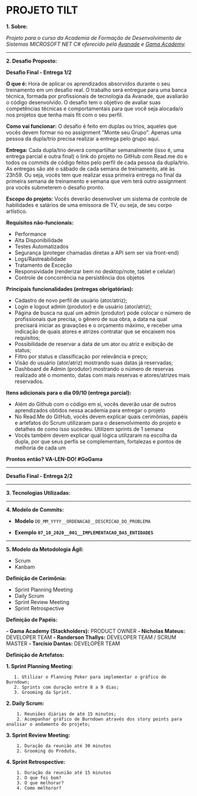# **PROJETO TILT**

**1. Sobre:** 
<p align="jutify"><em>Projeto para o curso da Academia de Formação de Desenvolvimento de Sistemas MICROSOFT NET C# oferecido pela <a href="https://www.avanade.com/pt-br" target="_blank" alt="Site Avanade">Avanade</a> e <a href="https://gama.academy/" target="_blank" alt="Site Avanade">Gama Academy</a>.</em></p>

<hr/>
    
**2. Desafio Proposto:** 

**Desafio Final - Entrega 1/2**

<p align="jutify"><b>O que é:</b> Hora de aplicar os aprendizados absorvidos durante o seu treinamento em um desafio real. O trabalho será entregue para uma banca técnica,   formada por profissionais de tecnologia da Avanade, que avaliarão o código desenvolvido. O desafio tem o objetivo de avaliar suas competências técnicas e comportamentais para que você seja alocada/o nos projetos que tenha mais fit com o seu perfil.</p>

<p align="jutify"><b>Como vai funcionar:</b> O desafio é feito em duplas ou trios, aqueles que vocês devem formar no no assignment "Monte seu Grupo". Apenas uma pessoa da dupla/trio precisa realizar a entrega pelo grupo aqui.</p>

<p align="jutify"><b>Entrega:</b> Cada dupla/trio deverá compartilhar semanalmente (isso é, uma entrega parcial e outra final) o link do projeto no GitHub com Read.me do e todos os commits de código feitos pelo perfil de cada pessoa da dupla/trio. As entregas são até o sábado de cada semana de treinamento, até às 23h59. Ou seja, vocês tem que realizar essa primeira entrega no final da primeira semana de treinamento e semana que vem terá outro assignment pra vocês submeterem o desafio pronto.</p>

<p align="jutify"><b>Escopo do projeto:</b> Vocês deverão desenvolver um sistema de controle de habilidades e salários de uma emissora de TV, ou seja, de seu corpo artístico.</p>

<p align="jutify"><b>Requisitos não-funcionais:</b></p>
  
  <ul>
    <li>Performance</li>
    <li>Alta Disponibilidade</li>
    <li>Testes Automatizados</li>
    <li>Segurança (proteger chamadas diretas a API sem ser via front-end)</li>
    <li>Logs/Rastreabilidade</li>
    <li>Tratamento de Exceção</li>
    <li>Responsividade (renderizar bem no desktop/note, tablet e celular)</li>
    <li>Controle de concorrência na persistência dos objetos</li>
  </ul>

<p align="jutify"><b>Principais funcionalidades (entregas obrigatórias):</b></p>
  
  <ul>
    <li>Cadastro de novo perfil de usuário (ator/atriz);</li>  
    <li>Login e logout admin (produtor) e de usuário (ator/atriz);</li>
    <li>Página de busca na qual um admin (produtor) pode colocar o número de profissionais que precisa, o gênero de sua obra, a data na qual precisará iniciar as gravações e o orçamento máximo, e receber uma indicação de quais atores e atrizes contratar que se encaixem nos requisitos;</li>
    <li>Possibilidade de reservar a data de um ator ou atriz e exibição de status;</li> 
    <li>Filtro por status e classificação por relevância e preço;</li>   
    <li>Visão do usuário (ator/atriz) mostrando suas datas já reservadas;</li>
    <li>Dashboard de Admin (produtor) mostrando o número de reservas realizado até o momento, datas com mais reservas e atores/atrizes mais reservados.</li>
  </ul>
  
<p align="jutify"><b>Itens adicionais para o dia 09/10 (entrega parcial):</b></p>

<ul>
  <li>Além do Github com o código em si, vocês deverão usar de outros aprendizados obtidos nessa academia para entregar o projeto</li>
  <li>No Read.Me do GitHub, vocês devem explicar quais cerimônias, papéis e artefatos do Scrum utilizaram para o desenvolvimento do projeto e detalhes de como isso sucedeu. Utilizem sprints de 1 semana</li>
  <li>Vocês também devem explicar qual lógica utilizaram na escolha da dupla, por que seus perfis se complementam, fortalezas e pontos de melhoria de cada um</li>
</ul>

**Prontos então? VA-LEN-DO! #GoGama**

<hr />

**Desafio Final - Entrega 2/2**

<hr/>

**3. Tecnologias Utilizadas:** 

<hr/>

**4. Modelo de Commits:**

  - **Modelo**
    <code>DD_MM_YYYY__ORDENACAO__DESCRICAO_DO_PROBLEMA</code>

  - **Exemplo**
    **<code>07_10_2020__001__IMPLEMENTACAO_DAS_ENTIDADES</code>**
    
<hr/>

**5. Modelo da Metodologia Ágil:**

  - Scrum
  - Kanbam

**Definição de Cerimônia:** 
  
  - Sprint Planning Meeting
  - Daily Scrum
  - Sprint Review Meeting
  - Sprint Retrospective

**Definição de Papéis:** 

  **- Gama Academy (Stackholders):** PRODUCT OWNER
  **- Nicholas Mateus:** DEVELOPER TEAM
  **- Randerson Thallys:** DEVELOPER TEAM / SCRUM MASTER
  **- Tarcísio Dantas:** DEVELOPER TEAM
  
**Definição de Artefatos:** 

  **1. Sprint Planning Meeting:** 
       
       1. Utilizar o Planning Poker para implementar o gráfico de Burndown;
       2. Sprints com duração entre 8 a 9 dias;
       3. Grooming da Sprint.
       
  **2. Daily Scrum:** 
  
        1. Reuniões diárias de até 15 minutos;
        2. Acompanhar gráfico de Burndown através dos story points para analisar o andamento do projeto;
        
  **3. Sprint Review Meeting:**
  
        1. Duração da reunião até 30 minutos
        2. Grooming do Produto.
        
  **4. Sprint Retrospective:**

        1. Duração da reunião até 15 minutos
        2. O que foi bom?
        3. O que melhorar?
        4. Como melhorar?
        
